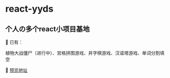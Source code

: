 # react-yyds
## 个人の多个react小项目基地

📖 已有：

植物大战僵尸（进行中）、宫格拼图游戏、井字棋游戏、汉诺塔游戏、单词分割填空

🎿 <a href="http://xlboy.cn/react-base/" target="_blank">预览地址</a>